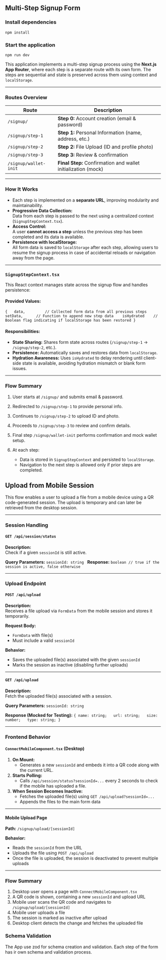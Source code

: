 ## Multi-Step Signup Form

### Install dependencies
`npm install` 

### Start the application
`npm run dev`

This application implements a multi-step signup process using the **Next.js App Router**, where each step is a separate route with its own form. The steps are sequential and state is preserved across them using context and `localStorage`.

---

### Routes Overview

| Route                 | Description                                                   |
| --------------------- | ------------------------------------------------------------- |
| `/signup/`            | **Step 0:** Account creation (email & password)               |
| `/signup/step-1`      | **Step 1:** Personal Information (name, address, etc.)        |
| `/signup/step-2`      | **Step 2:** File Upload (ID and profile photo)                |
| `/signup/step-3`      | **Step 3:** Review & confirmation                             |
| `/signup/wallet-init` | **Final Step:** Confirmation and wallet initialization (mock) |

---

### How It Works

- Each step is implemented on a **separate URL**, improving modularity and maintainability.
- **Progressive Data Collection:**  
   Data from each step is passed to the next using a centralized context (`SignupStepContext.tsx`).
- **Access Control:**  
   A user **cannot access a step** unless the previous step has been completed and its data is available.
- **Persistence with localStorage:**  
   All form data is saved to `localStorage` after each step, allowing users to resume the signup process in case of accidental reloads or navigation away from the page.

---

### `SignupStepContext.tsx`

This React context manages state across the signup flow and handles persistence:

#### Provided Values:

`{   data,         // Collected form data from all previous steps   
setData,      // Function to append new step data   
isHydrated    // Boolean flag indicating if localStorage has been restored }`

#### Responsibilities:

- **State Sharing:** Shares form state across routes (`/signup/step-1` → `/signup/step-2`, etc.).
- **Persistence:** Automatically saves and restores data from `localStorage`.
- **Hydration Awareness:** Uses `isHydrated` to delay rendering until client-side state is available, avoiding hydration mismatch or blank form issues.

---

### Flow Summary

1. User starts at `/signup/` and submits email & password.
2. Redirected to `/signup/step-1` to provide personal info.
3. Continues to `/signup/step-2` to upload ID and photo.
4. Proceeds to `/signup/step-3` to review and confirm details.
5. Final step `/signup/wallet-init` performs confirmation and mock wallet setup.
6. At each step:

   - Data is stored in `SignupStepContext` and persisted to `localStorage`.
   - Navigation to the next step is allowed only if prior steps are completed.

## Upload from Mobile Session

This flow enables a user to upload a file from a mobile device using a QR code-generated session. The upload is temporary and can later be retrieved from the desktop session.

---

### Session Handling

#### `GET /api/session/status`

**Description:**  
Check if a given `sessionId` is still active.

**Query Parameters:**
`sessionId: string
`
**Response:**
`boolean // true if the session is active, false otherwise`

---

### Upload Endpoint

#### `POST /api/upload`

**Description:**  
Receives a file upload via `FormData` from the mobile session and stores it temporarily.

**Request Body:**

- `FormData` with file(s)
- Must include a valid `sessionId`

**Behavior:**

- Saves the uploaded file(s) associated with the given `sessionId`
- Marks the session as inactive (disabling further uploads)

---

#### `GET /api/upload`

**Description:**  
Fetch the uploaded file(s) associated with a session.

**Query Parameters:**
`sessionId: string`

**Response (Mocked for Testing):**
`{ name: string;   url: string;   size: number;   type: string; }`

---

### Frontend Behavior

#### `ConnectMobileComponent.tsx` (Desktop)

1. **On Mount:**
   - Generates a new `sessionId` and embeds it into a QR code along with the current URL.
2. **Starts Polling:**
   - Calls `/api/session/status?sessionId=...` every 2 seconds to check if the mobile has uploaded a file.
3. **When Session Becomes Inactive:**
   - Fetches the uploaded file(s) using `GET /api/upload?sessionId=...`
   - Appends the files to the main form data

---

#### Mobile Upload Page

**Path:**
`/signup/upload/[sessionId]`

**Behavior:**

- Reads the `sessionId` from the URL
- Uploads the file using `POST /api/upload`
- Once the file is uploaded, the session is deactivated to prevent multiple uploads

---

### Flow Summary

1. Desktop user opens a page with `ConnectMobileComponent.tsx`
2. A QR code is shown, containing a new `sessionId` and upload URL
3. Mobile user scans the QR code and navigates to `/signup/upload/[sessionId]`
4. Mobile user uploads a file
5. The session is marked as inactive after upload
6. Desktop client detects the change and fetches the uploaded file

### Schema Validation

The App use zod for schema creation and validation. Each step of the form has ir own schema and validation process.
